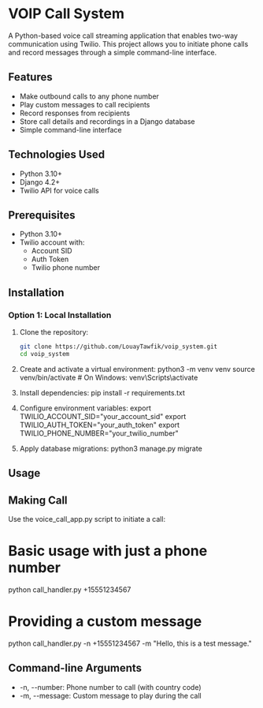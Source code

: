 # VOIP Call System

A Python-based voice call streaming application that enables two-way communication using Twilio. This project allows you to initiate phone calls and record messages through a simple command-line interface.

## Features

- Make outbound calls to any phone number
- Play custom messages to call recipients
- Record responses from recipients
- Store call details and recordings in a Django database
- Simple command-line interface

## Technologies Used

- Python 3.10+
- Django 4.2+
- Twilio API for voice calls


## Prerequisites

- Python 3.10+
- Twilio account with:
  - Account SID
  - Auth Token
  - Twilio phone number
 
## Installation

### Option 1: Local Installation

1. Clone the repository:
   ```bash
   git clone https://github.com/LouayTawfik/voip_system.git
   cd voip_system

2. Create and activate a virtual environment:
   python3 -m venv venv
   source venv/bin/activate  # On Windows: venv\Scripts\activate

3. Install dependencies:
  pip install -r requirements.txt

4. Configure environment variables:
   export TWILIO_ACCOUNT_SID="your_account_sid"
   export TWILIO_AUTH_TOKEN="your_auth_token"
   export TWILIO_PHONE_NUMBER="your_twilio_number"

5. Apply database migrations:
   python3 manage.py migrate


## Usage
## Making Call
Use the voice_call_app.py script to initiate a call:
# Basic usage with just a phone number
python call_handler.py +15551234567

# Providing a custom message
python call_handler.py -n +15551234567 -m "Hello, this is a test message."


## Command-line Arguments
* -n, --number: Phone number to call (with country code)
* -m, --message: Custom message to play during the call
   
